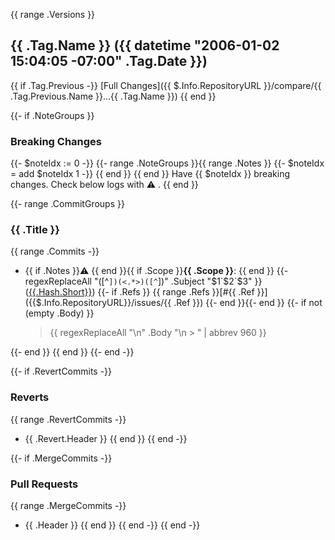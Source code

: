 {{ range .Versions }}
<a name="{{ .Tag.Name }}"></a>
## {{ .Tag.Name }} ({{ datetime "2006-01-02 15:04:05 -07:00" .Tag.Date }})

{{ if .Tag.Previous -}}
[Full Changes]({{ $.Info.RepositoryURL }}/compare/{{ .Tag.Previous.Name }}...{{ .Tag.Name }})
{{ end }}

{{- if .NoteGroups }}
### Breaking Changes
{{- $noteIdx := 0 -}}
{{- range .NoteGroups }}{{ range .Notes }}
{{- $noteIdx = add $noteIdx 1 -}}
{{ end }}
{{ end }}
Have {{ $noteIdx }} breaking changes. Check below logs with ⚠️ .
{{ end }}

{{- range .CommitGroups }}
### {{ .Title }}

{{ range .Commits -}}
- {{ if .Notes }}⚠️  {{ end }}{{ if .Scope }}**{{ .Scope }}**: {{ end }}
  {{- regexReplaceAll "([^`])(<.*>)([^`])" .Subject "$1`$2`$3" }} ([{{.Hash.Short}}]({{$.Info.RepositoryURL}}/commit/{{.Hash.Long}}))
{{- if .Refs }} {{ range .Refs }}[#{{ .Ref }}]({{$.Info.RepositoryURL}}/issues/{{ .Ref }}) {{- end }}{{- end }}
{{- if not (empty .Body) }}
  > {{ regexReplaceAll "\n" .Body "\n  > " | abbrev 960 }}

{{- end }}
{{ end }}
{{- end -}}

{{- if .RevertCommits -}}
### Reverts

{{ range .RevertCommits -}}
- {{ .Revert.Header }}
{{ end }}
{{ end -}}

{{- if .MergeCommits -}}
### Pull Requests

{{ range .MergeCommits -}}
- {{ .Header }}
{{ end }}
{{ end -}}
{{ end -}}
